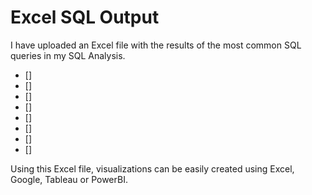 # Excel SQL Output

I have uploaded an Excel file with the results of the most common SQL queries in my SQL Analysis.

* []
* []
* []
* [] 
* []
* []
* []
* []


Using this Excel file, visualizations can be easily created using Excel, Google, Tableau or PowerBI.
